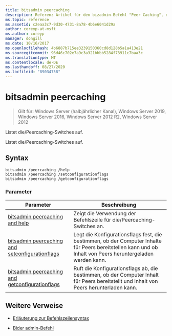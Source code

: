 ```yaml
---
title: bitsadmin peercaching
description: Referenz Artikel für den bizadmin-Befehl "Peer Caching", der die/Peercaching-Switches auflistet.
ms.topic: reference
ms.assetid: c2eaa3c7-9d30-4731-8a78-4b6e6041d29a
author: coreyp-at-msft
ms.author: coreyp
manager: dongill
ms.date: 10/16/2017
ms.openlocfilehash: 4b6887b715ee3239150360cd8d128b5a1a413e21
ms.sourcegitcommit: 96d46c702e7a9c3a321bbbb5284f73911c7baa3c
ms.translationtype: MT
ms.contentlocale: de-DE
ms.lasthandoff: 08/27/2020
ms.locfileid: "89034758"
---
```

# <a name="bitsadmin-peercaching"></a>bitsadmin peercaching

> Gilt für: Windows Server (halbjährlicher Kanal), Windows Server 2019, Windows Server 2016, Windows Server 2012 R2, Windows Server 2012

Listet die/Peercaching-Switches auf.

Listet die/Peercaching-Switches auf.

## <a name="syntax"></a>Syntax

```
bitsadmin /peercaching /help
bitsadmin /peercaching /setconfigurationflags
bitsadmin /peercaching /getconfigurationflags
```

### <a name="parameters"></a>Parameter

| Parameter | Beschreibung |
| -------------- | -------------- |
| [bitsadmin peercaching and help](bitsadmin-peercaching-and-help.md) | Zeigt die Verwendung der Befehlszeile für die/Peercaching-Switches an.|
| [bitsadmin peercaching and setconfigurationflags](bitsadmin-peercaching-and-setconfigurationflags.md) | Legt die Konfigurationsflags fest, die bestimmen, ob der Computer Inhalte für Peers bereitstellen kann und ob Inhalt von Peers heruntergeladen werden kann. |
| [bitsadmin peercaching and getconfigurationflags](bitsadmin-peercaching-and-getconfigurationflags.md) | Ruft die Konfigurationsflags ab, die bestimmen, ob der Computer Inhalt für Peers bereitstellt und Inhalt von Peers herunterladen kann. |

## <a name="additional-references"></a>Weitere Verweise

- [Erläuterung zur Befehlszeilensyntax](command-line-syntax-key.md)

- [Bider admin-Befehl](bitsadmin.md)
